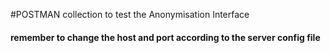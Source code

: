 #POSTMAN collection to test the Anonymisation Interface

#### remember to change the host and port according to the server config file
